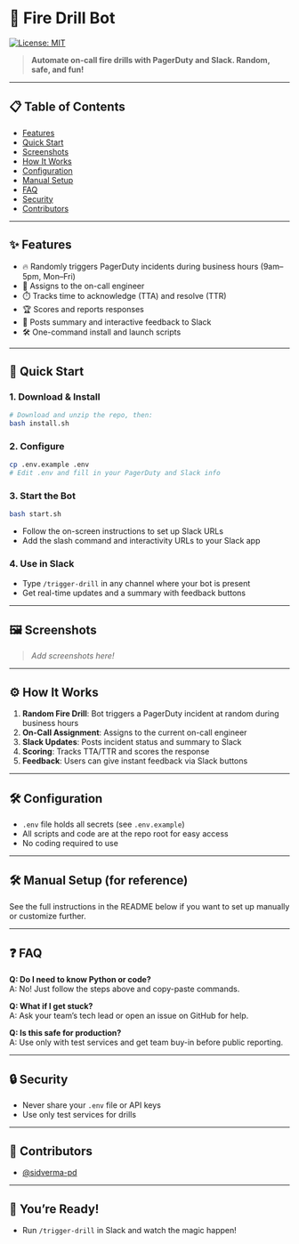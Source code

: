 # 🚒 Fire Drill Bot

[![License: MIT](https://img.shields.io/badge/License-MIT-green.svg)](LICENSE)

> **Automate on-call fire drills with PagerDuty and Slack. Random, safe, and fun!**

---

## 📋 Table of Contents
- [Features](#features)
- [Quick Start](#quick-start)
- [Screenshots](#screenshots)
- [How It Works](#how-it-works)
- [Configuration](#configuration)
- [Manual Setup](#manual-setup)
- [FAQ](#faq)
- [Security](#security)
- [Contributors](#contributors)

---

## ✨ Features
- 🔥 Randomly triggers PagerDuty incidents during business hours (9am–5pm, Mon–Fri)
- 👤 Assigns to the on-call engineer
- ⏱️ Tracks time to acknowledge (TTA) and resolve (TTR)
- 🏆 Scores and reports responses
- 💬 Posts summary and interactive feedback to Slack
- 🛠️ One-command install and launch scripts

---

## 🚀 Quick Start

### 1. **Download & Install**
```sh
# Download and unzip the repo, then:
bash install.sh
```

### 2. **Configure**
```sh
cp .env.example .env
# Edit .env and fill in your PagerDuty and Slack info
```

### 3. **Start the Bot**
```sh
bash start.sh
```
- Follow the on-screen instructions to set up Slack URLs
- Add the slash command and interactivity URLs to your Slack app

### 4. **Use in Slack**
- Type `/trigger-drill` in any channel where your bot is present
- Get real-time updates and a summary with feedback buttons

---

## 🖼️ Screenshots
> _Add screenshots here!_

---

## ⚙️ How It Works
1. **Random Fire Drill**: Bot triggers a PagerDuty incident at random during business hours
2. **On-Call Assignment**: Assigns to the current on-call engineer
3. **Slack Updates**: Posts incident status and summary to Slack
4. **Scoring**: Tracks TTA/TTR and scores the response
5. **Feedback**: Users can give instant feedback via Slack buttons

---

## 🛠️ Configuration
- `.env` file holds all secrets (see `.env.example`)
- All scripts and code are at the repo root for easy access
- No coding required to use

---

## 🛠️ Manual Setup (for reference)
See the full instructions in the README below if you want to set up manually or customize further.

---

## ❓ FAQ
**Q: Do I need to know Python or code?**  
A: No! Just follow the steps above and copy-paste commands.

**Q: What if I get stuck?**  
A: Ask your team’s tech lead or open an issue on GitHub for help.

**Q: Is this safe for production?**  
A: Use only with test services and get team buy-in before public reporting.

---

## 🔒 Security
- Never share your `.env` file or API keys
- Use only test services for drills

---

## 👥 Contributors
- [@sidverma-pd](https://github.com/sidverma-pd)

---

## 🏁 You’re Ready!
- Run `/trigger-drill` in Slack and watch the magic happen! 